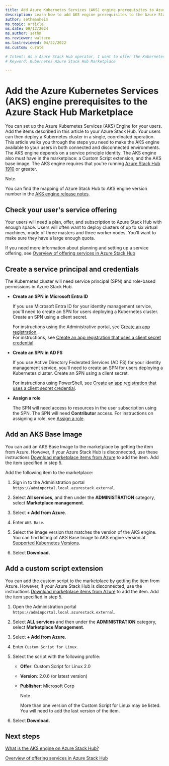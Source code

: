 ```yaml
---
title: Add Azure Kubernetes Services (AKS) engine prerequisites to Azure Stack Hub Marketplace 
description: Learn how to add AKS engine prerequisites to the Azure Stack Hub Marketplace.
author: sethmanheim
ms.topic: article
ms.date: 09/12/2024
ms.author: sethm
ms.reviewer: waltero
ms.lastreviewed: 04/22/2022
ms.custom: curate

# Intent: As a Azure Stack Hub operator, I want to offer the Kubernetes so that users can run the AKS engine.
# Keyword: Kubernetes Azure Stack Hub Marketplace

---
```



# Add the Azure Kubernetes Services (AKS) engine prerequisites to the Azure Stack Hub Marketplace

You can set up the Azure Kubernetes Services (AKS) Engine for your users. Add the items described in this article to your Azure Stack Hub. Your users can then deploy a Kubernetes cluster in a single, coordinated operation. This article walks you through the steps you need to make the AKS engine available to your users in both connected and disconnected environments. The AKS engine depends on a service principle identity. The AKS engine also must have in the marketplace: a Custom Script extension, and the AKS base image. The AKS engine requires that you're running [Azure Stack Hub 1910](release-notes.md?view=azs-1910&preserve-view=true) or greater.

> [!NOTE]  
> You can find the mapping of Azure Stack Hub to AKS engine version number in the [AKS engine release notes](../user/kubernetes-aks-engine-release-notes.md#aks-engine-and-azure-stack-version-mapping).

## Check your user's service offering

Your users will need a plan, offer, and subscription to Azure Stack Hub with enough space. Users will often want to deploy clusters of up to six virtual machines, made of three masters and three worker nodes. You'll want to make sure they have a large enough quota.

If you need more information about planning and setting up a service offering, see [Overview of offering services in Azure Stack Hub](service-plan-offer-subscription-overview.md)

## Create a service principal and credentials

The Kubernetes cluster will need service principal (SPN) and role-based permissions in Azure Stack Hub.

- **Create an SPN in Microsoft Entra ID**

    If you use Microsoft Entra ID for your identity management service, you'll need to create an SPN for users deploying a Kubernetes cluster. Create an SPN using a client secret.  

    For instructions using the Administrative portal, see [Create an app registration](./give-app-access-to-resources.md?tabs=az1%2Caz2&pivots=state-connected#manage-an-azure-ad-app).  
    For instructions, see [Create an app registration that uses a client secret credential](./give-app-access-to-resources.md#create-an-app-registration-that-uses-a-client-secret-credential).

- **Create an SPN in AD FS**

    If you use Active Directory Federated Services (AD FS) for your identity management service, you'll need to create an SPN for users deploying a Kubernetes cluster. Create an SPN using a client secret.  

    For instructions using PowerShell, see [Create an app registration that uses a client secret credential](./give-app-access-to-resources.md#create-app-registration-client-secret-adfs).

- **Assign a role**

    The SPN will need access to resources in the user subscription using the SPN. The SPN will need **Contributor** access. For instructions on assigning a role, see [Assign a role](./give-app-access-to-resources.md?#assign-a-role).

## Add an AKS Base Image

You can add an AKS Base Image to the marketplace by getting the item from Azure. However, if your Azure Stack Hub is disconnected, use these instructions [Download marketplace items from Azure](azure-stack-download-azure-marketplace-item.md?pivots=state-disconnected) to add the item. Add the item specified in step 5.

Add the following item to the marketplace:

1. Sign in to the Administration portal `https://adminportal.local.azurestack.external`.

1. Select **All services**, and then under the **ADMINISTRATION** category, select **Marketplace management**.

1. Select **+ Add from Azure**.

1. Enter `AKS Base`.

1. Select the image version that matches the version of the AKS engine. You can find listing of AKS Base Image to AKS engine version at [Supported Kubernetes Versions](..\user\kubernetes-aks-engine-release-notes.md#aks-engine-and-azure-stack-version-mapping). 

1. Select **Download.**

## Add a custom script extension

You can add the custom script to the marketplace by getting the item from Azure. However, if your Azure Stack Hub is disconnected, use the instructions [Download marketplace items from Azure](azure-stack-download-azure-marketplace-item.md?pivots=state-disconnected) to add the item.  Add the item specified in step 5.

1. Open the Administration portal `https://adminportal.local.azurestack.external`.

1. Select **ALL services** and then under the **ADMINISTRATION** category, select **Marketplace Management**.

1. Select **+ Add from Azure**.

1. Enter `Custom Script for Linux`.

1. Select the script with the following profile:
   - **Offer**: Custom Script for Linux 2.0
   - **Version**: 2.0.6 (or latest version)
   - **Publisher**: Microsoft Corp

     > [!Note]  
     > More than one version of the Custom Script for Linux may be listed. You will need to add the last version of the item.

1. Select **Download.**

## Next steps

[What is the AKS engine on Azure Stack Hub?](../user/azure-stack-kubernetes-aks-engine-overview.md)

[Overview of offering services in Azure Stack Hub](service-plan-offer-subscription-overview.md)
